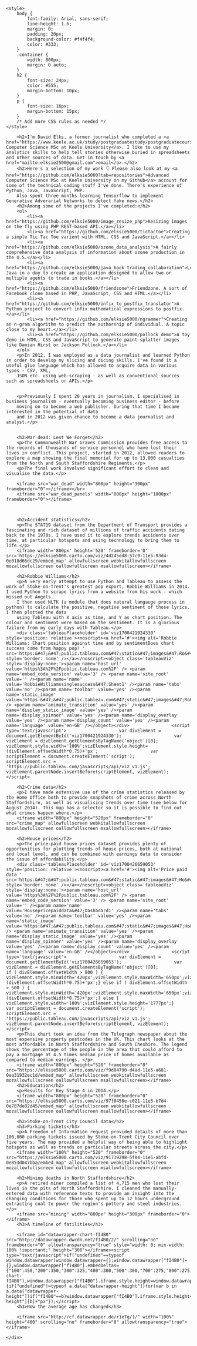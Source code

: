 
<head>
    <meta charset="UTF-8">

    <style>
        body {
            font-family: Arial, sans-serif;
            line-height: 1.6;
            margin: 0;
            padding: 20px;
            background-color: #f4f4f4;
            color: #333;
        }
        .container {
            width: 800px;
            margin: 0 auto;
        }
        h2 {
            font-size: 24px;
            color: #555;
            margin-bottom: 10px;
        }
        p {
            font-size: 16px;
            margin-bottom: 15px;
        }
        /* Add more CSS rules as needed */
    </style>
</head>
<body>
    <div class="container">

        <h2>I'm David Elks, a former journalist who completed a <a href="https://www.keele.ac.uk/study/postgraduatestudy/postgraduatecourses/advancedcomputerscience/">Advanced Computer Science MSc at Keele University</a>. I like to use my analytics skills to help tell stories otherwise buried in spreadsheets and other sources of data. Get in touch by <a href="mailto:elksie2500@gmail.com">email</a>.</h2>
        <h2>Here's a selection of my work 👇 Please also look at my <a href="https://github.com/elksie5000?tab=repositories">Advanced Computer Science MSc at Keele University on my Github</a> account for some of the technical coding stuff I've done. There's experience of Python, Java, JavaScript, PHP.
        Also spent three months learning Tensorflow to implement Generative Adverarial Networks to detect fake news.</h2>
        <h2>Among some of the projects I've completed:</h2>
        <ol>
            <li><a href="https://github.com/elksie5000/image_resize_php">Resizing images on the fly using PHP REST-based API.</a></li>
            <li><a href="https://github.com/elksie5000/tictactoe">Creating a simple Tic Tac Toe varient with HTML, CSS and JavaScript.</a></li>
            <li><a href="https://github.com/elksie5000/ozone_data_analysis">A fairly comprehensive data analysis of information about ozone production in the U.S.</a></li>
            <li><a href="https://github.com/elksie5000/java_book_trading_collaboration">Learned Java in a day to create an application designed to allow two or multiple agents to trade in books.</a></li>
            <li><a href="https://github.com/elksie5000/friendzone">Friendzone. A sort of Facebook clone based in PHP, JavaScript, CSS and HTML.</a></li>
            <li><a href="https://github.com/elksie5000/infix_to_postfix_translator">A Python project to convert infix mathematical expressions to postfix.</a></li>
            <li><a href="https://github.com/elksie5000/ngrammer">Creating an n-gram algorithm to predict the authorship of individual. A topic close to my heart.</a></li>
            <li><a href="https://github.com/elksie5000/pollock_demo">A toy demo in HTML, CSS and JavaScript to generate paint-splatter images like Damian Hirst or Jackson Pollock.</a></li>
        </ol>
        <p>In 2012, I was employed as a data journalist and learned Python in order to develop my slicing and dicing skills. I've found it a useful glue language which has allowed to acquire data in various types - CSV, XML,
        JSON etc. using web-scraping - as well as conventional sources such as spreadsheets or APIs.</p>


        <p>Previously I spent 20 years in journalism. I specialised in business journalism - eventually becoming business editor - before
        moving on to become a web publisher. During that time I became interested in the potential of data
        and in 2012 was given chance to become a data journalist and analyst.</p>


        <h2>War dead: Lest We Forget</h2>
        <p>The Commonwealth War Graves Commission provides free access to the records of thousands of service personnel who have lost their lives in conflict. This project, started in 2012, allowed readers to explore a map showing the final memorial for up to 13,000 casualties from the North and South Staffordshire Regiments.</p>
        <p>The final work involved significant effort to clean and visualise the data.</p>

        <iframe src="war_dead" width="800px" height="300px" frameborder="0"></iframe></br>
        <iframe src="war_dead_panels" width="800px" height="1000px" frameborder="0"></iframe>



        <h2>Accident statistics</h2>
        <p>The STAT19 dataset from the Department of Transport provides a fascinating and rich dataset of millions of traffic accidents dating back to the 1970s. I have used it to explore trends accidents over time, at particular hotspots and using technology to bring them to life.</p>
        <iframe width='800px' height='520' frameborder='0' src='https://elksie5000.carto.com/viz/4d245dd8-57c9-11e5-93d4-0e018d66dc29/embed_map' allowfullscreen webkitallowfullscreen mozallowfullscreen oallowfullscreen msallowfullscreen></iframe>

        <h2>Robbie Williams</h2>
        <p>A very early attempt to use Python and Tableau to assess the work of Stoke-on-Trent's greatest pop export, Robbie Williams in 2014. I used Python to scrape lyrics from a website from his work - which missed out Angels.
        I then used NLTK (a module that does natural langauge process in python) to calculate the positive, negative sentiment of those lyrics. I then plotted the data
        using Tableau with X axis as time, and Y as chart position. The colour and sentiment were based on the sentiment. It is a glorious failure from my early days with Tableau.</p>
        <div class='tableauPlaceholder' id='viz1700421924330' style='position: relative'><noscript><a href='#'><img alt='Robbie Williams: Chart position against time and by sentimentDoes chart success come from happy pop? ' src='https:&#47;&#47;public.tableau.com&#47;static&#47;images&#47;Ro&#47;RobbieWilliamssinglesuccess&#47;Sheet1&#47;1_rss.png' style='border: none' /></a></noscript><object class='tableauViz'  style='display:none;'><param name='host_url' value='https%3A%2F%2Fpublic.tableau.com%2F' /> <param name='embed_code_version' value='3' /> <param name='site_root' value='' /><param name='name' value='RobbieWilliamssinglesuccess&#47;Sheet1' /><param name='tabs' value='no' /><param name='toolbar' value='yes' /><param name='static_image' value='https:&#47;&#47;public.tableau.com&#47;static&#47;images&#47;Ro&#47;RobbieWilliamssinglesuccess&#47;Sheet1&#47;1.png' /> <param name='animate_transition' value='yes' /><param name='display_static_image' value='yes' /><param name='display_spinner' value='yes' /><param name='display_overlay' value='yes' /><param name='display_count' value='yes' /><param name='language' value='en-GB' /></object></div>                <script type='text/javascript'>                    var divElement = document.getElementById('viz1700421924330');                    var vizElement = divElement.getElementsByTagName('object')[0];                    vizElement.style.width='100%';vizElement.style.height=(divElement.offsetWidth*0.75)+'px';                    var scriptElement = document.createElement('script');                    scriptElement.src = 'https://public.tableau.com/javascripts/api/viz_v1.js';                    vizElement.parentNode.insertBefore(scriptElement, vizElement);                </script>

        <h2>Crime data</h2>
        <p>I have made extensive use of the crime statistics released by the Home Office both to provide snapshots of crime across North Staffordshire, as well as visualising trends over time (see below for August 2014). This map has a selector so it is possible to find out what crimes happen where.</p>
        <iframe width="800px" height="520px" frameborder="0" src="crime_map" allowfullscreen webkitallowfullscreen mozallowfullscreen oallowfullscreen msallowfullscreen></iframe>

        <h2>House prices</h2>
        <p>The price-paid house prices dataset provides plenty of opportunities for plotting trends of house prices, both at national and local level, and can be combined with earnings data to consider the issue of affordability.</p>
        <div class='tableauPlaceholder' id='viz1700426659053' style='position: relative'><noscript><a href='#'><img alt='Price paid data ' src='https:&#47;&#47;public.tableau.com&#47;static&#47;images&#47;Ho&#47;Housepricepaiddata&#47;Dashboard1&#47;1_rss.png' style='border: none' /></a></noscript><object class='tableauViz'  style='display:none;'><param name='host_url' value='https%3A%2F%2Fpublic.tableau.com%2F' /> <param name='embed_code_version' value='3' /> <param name='site_root' value='' /><param name='name' value='Housepricepaiddata&#47;Dashboard1' /><param name='tabs' value='no' /><param name='toolbar' value='yes' /><param name='static_image' value='https:&#47;&#47;public.tableau.com&#47;static&#47;images&#47;Ho&#47;Housepricepaiddata&#47;Dashboard1&#47;1.png' /> <param name='animate_transition' value='yes' /><param name='display_static_image' value='yes' /><param name='display_spinner' value='yes' /><param name='display_overlay' value='yes' /><param name='display_count' value='yes' /><param name='language' value='en-GB' /></object></div>                <script type='text/javascript'>                    var divElement = document.getElementById('viz1700426659053');                    var vizElement = divElement.getElementsByTagName('object')[0];                    if ( divElement.offsetWidth > 800 ) { vizElement.style.minWidth='420px';vizElement.style.maxWidth='650px';vizElement.style.width='100%';vizElement.style.minHeight='587px';vizElement.style.maxHeight='922px';vizElement.style.height=(divElement.offsetWidth*0.75)+'px';} else if ( divElement.offsetWidth > 500 ) { vizElement.style.minWidth='420px';vizElement.style.maxWidth='650px';vizElement.style.width='100%';vizElement.style.minHeight='587px';vizElement.style.maxHeight='887px';vizElement.style.height=(divElement.offsetWidth*0.75)+'px';} else { vizElement.style.width='100%';vizElement.style.height='1777px';}                     var scriptElement = document.createElement('script');                    scriptElement.src = 'https://public.tableau.com/javascripts/api/viz_v1.js';                    vizElement.parentNode.insertBefore(scriptElement, vizElement);                </script>
        <p>This chart took an idea from the Telegraph newspaper about the most expensive property postcodes in the UK. This chart looks at the most affordable in North Staffordshire and South Cheshire. The legend shows the percentage of the people in the area that could afford to pay a mortgage at 4.5 times median price of homes available as compared to median earnings. </p>
        <iframe width="800px" height="520" frameborder="0" src="https://elksie5000.carto.com/viz/f9d84790-d4ad-11e5-a681-0ea31932ec1d/embed_map" allowfullscreen webkitallowfullscreen mozallowfullscreen oallowfullscreen msallowfullscreen></iframe>
        <h2>Education</h2>
        <p>Results for Key Stage 4 in 2014.</p>
        <iframe width="800px" height="520" frameborder="0" src="https://elksie5000.carto.com/viz/97f0456e-c021-11e5-b7d4-0e787de82d45/embed_map" allowfullscreen webkitallowfullscreen mozallowfullscreen oallowfullscreen msallowfullscreen></iframe>

        <h2>Stoke-on-Trent City Council data</h2>
        <h3>Parking tickets</h3>
        <p>A Freedom of Information request provided details of more than 100,000 parking tickets issued by Stoke-on-Trent City Council over five years. The map provided a helpful way of being able to highlight hotspots as well as trends on particular streets across the city.</p>
        <iframe width="100%" height="520" frameborder="0" src="https://elksie5000.carto.com/viz/91739298-5f84-11e5-abfd-0e853d047bba/embed_map" allowfullscreen webkitallowfullscreen mozallowfullscreen oallowfullscreen msallowfullscreen></iframe>

        <h2>Mining deaths in North Staffordshire</h2>
        <p>A retired miner compiled a list of 4,715 men who lost their lives in the pits of North Staffordshire. I cleaned the manually-entered data with reference texts to provide an insight into the changing conditions for those who spent up to 12 hours underground extracting coal to power the region's pottery and steel industries.</p>
        <iframe src="mining" width="800px" height="300px" frameborder="0"></iframe>
        <h3>A timeline of fatilities</h3>

        <iframe id="datawrapper-chart-fI4B0" src="http://datawrapper.dwcdn.net/fI4B0/2/" scrolling="no" frameborder="0" allowtransparency="true" style="width: 0; min-width: 100% !important;" height="300"></iframe><script type="text/javascript">if("undefined"==typeof window.datawrapper)window.datawrapper={};window.datawrapper["fI4B0"]={},window.datawrapper["fI4B0"].embedDeltas={"100":450,"200":350,"300":325,"400":300,"500":300,"700":275,"800":275,"900":275,"1000":275},window.datawrapper["fI4B0"].iframe=document.getElementById("datawrapper-chart-fI4B0"),window.datawrapper["fI4B0"].iframe.style.height=window.datawrapper["fI4B0"].embedDeltas[Math.min(1e3,Math.max(100*Math.floor(window.datawrapper["fI4B0"].iframe.offsetWidth/100),100))]+"px",window.addEventListener("message",function(a){if("undefined"!=typeof a.data["datawrapper-height"])for(var b in a.data["datawrapper-height"])if("fI4B0"==b)window.datawrapper["fI4B0"].iframe.style.height=a.data["datawrapper-height"][b]+"px"});</script>
        <h3>How the average age has changed</h3>

        <iframe src="http://cf.datawrapper.de/r1eTq/1/" width="100%" height="400" scrolling="no" frameborder="0" allowtransparency="true"></iframe>

    </div>
</body>

